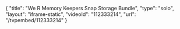 {
    "title": "We R Memory Keepers Snap Storage Bundle",
    "type": "solo",
    "layout": "iframe-static",
    "videoId": "112333214",
    "url": "\/tvpembed\/112333214"
}